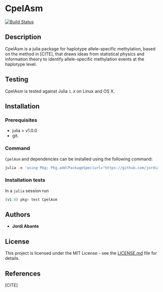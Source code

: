 # CpelAsm

[![Build Status](https://travis-ci.com/jordiabante/CpelAsm.jl.svg?token=XZfbD5CqoU7r1YJmmbNE&branch=master)](https://travis-ci.com/jordiabante/CpelAsm.jl)

## Description

CpelAsm is a julia package for haplotype allele-specific methylation, based
on the method in [CITE], that draws ideas from statistical physics and
information theory to identify allele-specific methylation events at the
haplotype level.

## Testing

CpelAsm is tested against Julia `1.X` on Linux and OS X.

## Installation

### Prerequisites

* julia > v1.0.0
* git.

### Command

`CpelAsm` and dependencies can be installed using the following command:
```julia
julia -e 'using Pkg; Pkg.add(PackageSpec(url="https://github.com/jordiabante/CpelAsm.jl.git"))'
```

### Installation tests

In a `julia` session run
```julia
(v1.0) pkg> test CpelAsm
```

## Authors

* **Jordi Abante**

## License

This project is licensed under the MIT License - see the [LICENSE.md](../../LICENSE.md)
file for details.

## References
[CITE]

